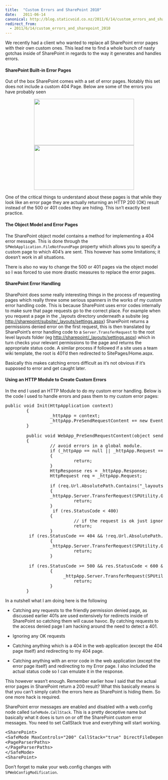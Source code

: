 ```yaml
---
title:  "Custom Errors and SharePoint 2010"
date:   2011-06-14
canonical: http://blog.staticvoid.co.nz/2011/6/14/custom_errors_and_sharepoint_2010
redirect_from:
  - 2011/6/14/custom_errors_and_sharepoint_2010
---
```

We recently had a client who wanted to replace all SharePoint error pages with their own custom ones. This lead me to find a whole bunch of nasty gotchas inside of SharePoint in regards to the way it generates and handles errors.

<h4>SharePoint Built-in Error Pages</h4>

Out of the box SharePoint comes with a set of error pages. Notably this set does not include a custom 404 Page. Below are some of the errors you have probably seen

<div class="separator" style="clear: both; text-align: center;"><a href="http://4.bp.blogspot.com/-pUA5tkT5ts4/TfbqprGXlLI/AAAAAAAAAH0/qpx5C158YtI/s1600/061411_0455_CustomError1.png" imageanchor="1" style="margin-left: 1em; margin-right: 1em;"><img border="0" height="148" src="http://4.bp.blogspot.com/-pUA5tkT5ts4/TfbqprGXlLI/AAAAAAAAAH0/qpx5C158YtI/s320/061411_0455_CustomError1.png" width="320" /></a></div>

<div class="separator" style="clear: both; text-align: center;"><a href="http://2.bp.blogspot.com/-t1kZSG4HfUY/Tfbqqpr765I/AAAAAAAAAH4/bShXU9rJRzs/s1600/061411_0455_CustomError2.png" imageanchor="1" style="margin-left: 1em; margin-right: 1em;"><img border="0" height="143" src="http://2.bp.blogspot.com/-t1kZSG4HfUY/Tfbqqpr765I/AAAAAAAAAH4/bShXU9rJRzs/s320/061411_0455_CustomError2.png" width="320" /></a></div>

One of the critical things to understand about these pages is that while they look like an error page they are actually returning an HTTP 200 (OK) result instead of the 500 or 401 codes they are hiding. This isn’t exactly best practice.

<h4>The Object Model and Error Pages</h4>

The SharePoint object model contains a method for implementing a 404 error message. This is done through the `SPWebApplication.FileNotFoundPage` property which allows you to specify a custom page to which 404’s are sent. This however has some limitations; it doesn’t work in all situations.

There is also no way to change the 500 or 401 pages via the object model so I was forced to use more drastic measures to replace the error pages.

<h4>SharePoint Error Handling</h4>

SharePoint does some really interesting things in the process of requesting pages which really threw some serious spanners in the works of my custom error handling code. This is because SharePoint uses error codes internally to make sure that page requests go to the correct place. For example when you request a page in the _layouts directory underneath a subsite (eg <a href="http://sharepoint/subsite/_layouts/settings.aspx">http://sharepoint/subsite/_layouts/settings.aspx</a>) SharePoint returns a permissions denied error on the first request, this is then translated by SharePoint’s error handling code to a `Server.TransferRequest` to the root level layouts folder (eg <a href="http://sharepoint/subsite/_layouts/settings.aspx">http://sharepoint/_layouts/settings.aspx</a>) which in turn checks your relevant permissions to the page and returns the appropriate status code. A similar process if followed if a site uses a team wiki template, the root is 401’d then redirected to SitePages/Home.aspx.

Basically this makes catching errors difficult as it’s not obvious if it’s supposed to error and get caught later.

<h4>Using an HTTP Module to Create Custom Errors</h4>

In the end I used an HTTP Module to do my custom error handling. Below is the code I used to handle errors and pass them to my custom error pages:

<pre class="prettyprint lang-csharp">
public void Init(HttpApplication context)
        {
                 _httpApp = context;
                 _httpApp.PreSendRequestContent += new EventHandler(WebApp_PreSendRequestContent);
        }

        public void WebApp_PreSendRequestContent(object sender, EventArgs e)
        {
                 // avoid errors in a global module.
                 if (_httpApp == null || _httpApp.Request == null || _httpApp.Response == null)
                 {
                          return;
                 }
                 HttpResponse res = _httpApp.Response;
                 HttpRequest req = _httpApp.Request;

                 if (req.Url.AbsolutePath.Contains("_layouts/AccessDenied.aspx"))
                 {
                 _httpApp.Server.TransferRequest(SPUtility.GetServerRelativeUrlFromPrefixedUrl("~site/" + AccessDeniedUrl));
                          return;
                 }
                  if (res.StatusCode < 400)
                 {
                          // if the request is ok just ignore it
                          return;
                 }
         if (res.StatusCode == 404 && !req.Url.AbsolutePath.EndsWith(PageNotFoundUrl, StringComparison.InvariantCultureIgnoreCase))
                 {
                 _httpApp.Server.TransferRequest(SPUtility.GetServerRelativeUrlFromPrefixedUrl("~site/" + PageNotFoundUrl));
                          return;
                 }

         if (res.StatusCode >= 500 && res.StatusCode < 600 && !req.Url.AbsolutePath.EndsWith(ErrorUrl, StringComparison.InvariantCultureIgnoreCase))
                 {
                      _httpApp.Server.TransferRequest(SPUtility.GetServerRelativeUrlFromPrefixedUrl("~site/" + ErrorUrl + "?statuscode=" + res.StatusCode));
                          return;
                 }
        }
</pre>

In a nutshell what I am doing here is the following

* Catching any requests to the friendly permission denied page, as discussed earlier 401s are used extensively for redirects inside of SharePoint so catching them will cause havoc. By catching requests to the access denied page I am hacking around the need to detect a 401.

* Ignoring any OK requests

* Catching anything which is a 404 in the web application (except the 404 page itself) and redirecting to my 404 page.

* Catching anything with an error code in the web application (except the error page itself) and redirecting to my Error page. I also included the actual status code so I can emulate it in the response.

This however wasn’t enough. Remember earlier how I said that the actual error pages in SharePoint return a 200 result? What this basically means is that you can’t simply catch the errors here as SharePoint is hiding them. So one more hack is required.

SharePoint error messages are enabled and disabled with a web.config node called `SafeMode.CallStack`. This is a pretty deceptive name but basically what it does is turn on or off the SharePoint custom error messages. You need to set CallStack true and everything will start working.


<pre class="prettyprint lang-xml">
&lt;SharePoint&gt;
&lt;SafeMode MaxControls="200" CallStack="true" DirectFileDependencies="10" TotalFileDependencies="50" AllowPageLevelTrace="false"&gt;
&lt;PageParserPaths&gt;
&lt;/PageParserPaths&gt;
&lt;/SafeMode&gt;
&lt;SharePoint&gt;
</pre>

Don’t forget to make your web.config changes with `SPWebConfigModification`.
